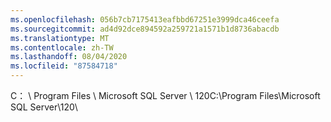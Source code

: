 ```yaml
---
ms.openlocfilehash: 056b7cb7175413eafbbd67251e3999dca46ceefa
ms.sourcegitcommit: ad4d92dce894592a259721a1571b1d8736abacdb
ms.translationtype: MT
ms.contentlocale: zh-TW
ms.lasthandoff: 08/04/2020
ms.locfileid: "87584718"
---
```

<span data-ttu-id="01a4d-101">C： \\ Program Files \\ Microsoft SQL Server \\ 120</span><span class="sxs-lookup"><span data-stu-id="01a4d-101">C:\\Program Files\\Microsoft SQL Server\\120</span></span>\\
